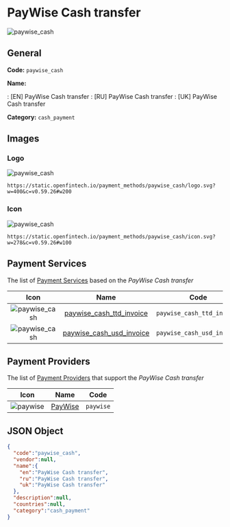 
# PayWise Cash transfer 
![paywise_cash](https://static.openfintech.io/payment_methods/paywise_cash/logo.svg?w=400&c=v0.59.26#w200)  

## General 
**Code:** `paywise_cash` 
 
**Name:** 
 
:	[EN] PayWise Cash transfer 
:	[RU] PayWise Cash transfer 
:	[UK] PayWise Cash transfer 
 
**Category:** `cash_payment` 
 

## Images 

### Logo 
![paywise_cash](https://static.openfintech.io/payment_methods/paywise_cash/logo.svg?w=400&c=v0.59.26#w200)  

```
https://static.openfintech.io/payment_methods/paywise_cash/logo.svg?w=400&c=v0.59.26#w200
```  

### Icon 
![paywise_cash](https://static.openfintech.io/payment_methods/paywise_cash/icon.svg?w=278&c=v0.59.26#w100)  

```
https://static.openfintech.io/payment_methods/paywise_cash/icon.svg?w=278&c=v0.59.26#w100
```  

## Payment Services 
 
The list of [Payment Services](/payment-services/) based on the _PayWise Cash transfer_ 

|Icon|Name|Code| 
|:---:|:---:|:---:| 
|![paywise_cash](https://static.openfintech.io/payment_methods/paywise_cash/icon.svg?w=278&c=v0.59.26#w100) |[paywise_cash_ttd_invoice](/payment-services/paywise_cash_ttd_invoice/)|`paywise_cash_ttd_invoice`| 
|![paywise_cash](https://static.openfintech.io/payment_methods/paywise_cash/icon.svg?w=278&c=v0.59.26#w100) |[paywise_cash_usd_invoice](/payment-services/paywise_cash_usd_invoice/)|`paywise_cash_usd_invoice`| 
 

## Payment Providers 
 
The list of [Payment Providers](/payment-providers/) that support the _PayWise Cash transfer_ 

|Icon|Name|Code| 
|:---:|:---:|:---:| 
|![paywise](https://static.openfintech.io/payment_providers/paywise/icon.png?w=278&c=v0.59.26#w100) |[PayWise](/payment-providers/paywise/)|`paywise`| 
 

## JSON Object 

```json
{
  "code":"paywise_cash",
  "vendor":null,
  "name":{
    "en":"PayWise Cash transfer",
    "ru":"PayWise Cash transfer",
    "uk":"PayWise Cash transfer"
  },
  "description":null,
  "countries":null,
  "category":"cash_payment"
}
```  
